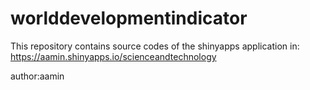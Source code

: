 # worlddevelopmentindicator
This repository contains source codes of the shinyapps application in:
https://aamin.shinyapps.io/scienceandtechnology

author:aamin
